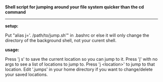 **Shell script for jumping around your file system quicker than the cd command**

---

**setup:**

 Put "alias j='. /path/to/jump.sh'" in .bashrc or else it will only 
 change the directory of the background shell, not your curent shell.

**usage:**

 Press 'j s' to save the current location so you can jump to it.
 Press 'j' with no args to see a list of locations to jump to.
 Press 'j \<location\>' to jump to that location.
 Edit '.jumps' in your home directory if you want to change/delete
  your saved locations.

